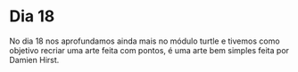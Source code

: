 # Dia 18
No dia 18 nos aprofundamos ainda mais no módulo turtle e tivemos como objetivo recriar uma arte feita com pontos, é uma arte bem simples feita por Damien Hirst.